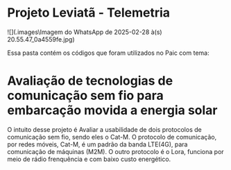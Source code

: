 # Projeto Leviatã - Telemetria
![](.images\Imagem do WhatsApp de 2025-02-28 à(s) 20.55.47_0a4559fe.jpg)

Essa pasta contém os códigos que foram utilizados no Paic com tema:

# Avaliação de tecnologias de comunicação sem fio para embarcação movida a energia solar

O intuito desse projeto é Avaliar a usabilidade de dois protocolos de comunicação sem fio, sendo eles o Cat-M.
    O protocolo de comunicação, por redes móveis, Cat-M, é um padrão da banda LTE(4G), para comunicação de máquinas (M2M).
O outro protocolo é o Lora, funciona por meio de rádio frenquência e com baixo custo energético. 
